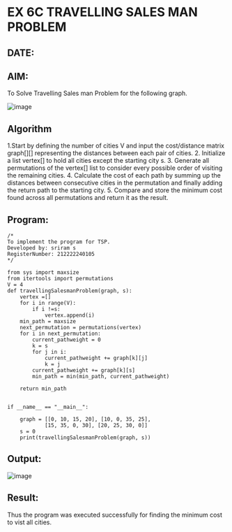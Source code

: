 # EX 6C TRAVELLING SALES MAN PROBLEM
## DATE:
## AIM:
To Solve Travelling Sales man Problem for the following graph.

![image](https://github.com/user-attachments/assets/653921a4-3d7b-4691-9b41-735e80f7af0b)



## Algorithm
1.Start by defining the number of cities V and input the cost/distance matrix graph[][] representing the distances between each pair of cities.
2. Initialize a list vertex[] to hold all cities except the starting city s.
3. Generate all permutations of the vertex[] list to consider every possible order of visiting the remaining cities.
4. Calculate the cost of each path by summing up the distances between consecutive cities in the permutation and finally adding the return path to the starting 
   city. 
5. Compare and store the minimum cost found across all permutations and return it as the result.
   

## Program:
```
/*
To implement the program for TSP.
Developed by: sriram s
RegisterNumber: 212222240105
*/
```
```
from sys import maxsize
from itertools import permutations
V = 4
def travellingSalesmanProblem(graph, s):
    vertex =[]
    for i in range(V):
        if i !=s:
            vertex.append(i)
    min_path = maxsize
    next_permutation = permutations(vertex)
    for i in next_permutation:
        current_pathweight = 0
        k = s
        for j in i:
            current_pathweight += graph[k][j]
            k = j
        current_pathweight += graph[k][s]
        min_path = min(min_path, current_pathweight)
        
    return min_path
    

if __name__ == "__main__":
 
    graph = [[0, 10, 15, 20], [10, 0, 35, 25],
            [15, 35, 0, 30], [20, 25, 30, 0]]
    s = 0
    print(travellingSalesmanProblem(graph, s))
```

## Output:

![image](https://github.com/user-attachments/assets/1976711d-382e-4869-93ef-3fe76b27d15d)


## Result:
Thus the program was executed successfully for finding the minimum cost to vist all cities.
